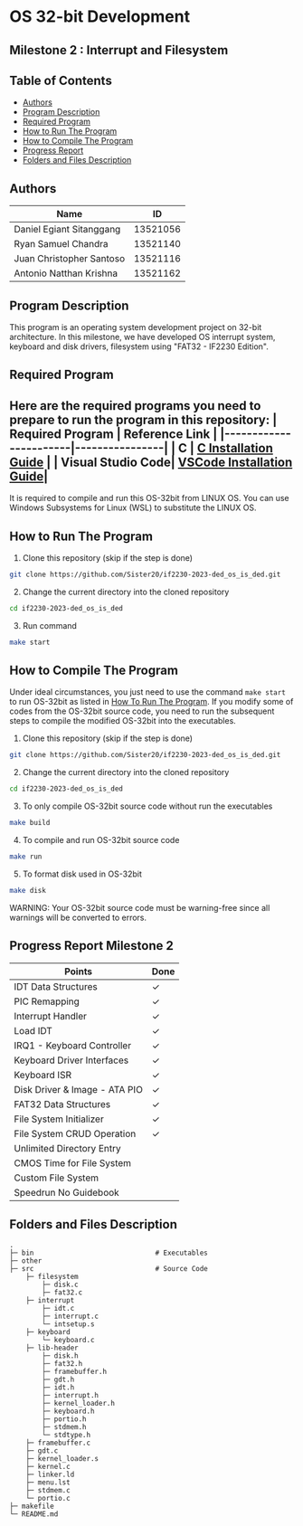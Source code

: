 # OS 32-bit Development 
## Milestone 2 : Interrupt and Filesystem


## **Table of Contents**
* [Authors](#authors)
* [Program Description](#program-description)
* [Required Program](#required-program)
* [How to Run The Program](#how-to-run-the-program)
* [How to Compile The Program](#how-to-run-the-program)
* [Progress Report](#progress-report)
* [Folders and Files Description](#folders-and-files-description)

## **Authors** 
| Name | ID |
|-----|----|
| Daniel Egiant Sitanggang | 13521056 |
| Ryan Samuel Chandra | 13521140
| Juan Christopher Santoso | 13521116 | 
| Antonio Natthan Krishna | 13521162 | 

## **Program Description**
This program is an operating system development project on 32-bit architecture. In this milestone, we have developed OS interrupt system, keyboard and disk drivers, filesystem using "FAT32 - IF2230 Edition". 

## **Required Program**
Here are the required programs you need to prepare to run the program in this repository:
| Required Program      | Reference Link |
|-----------------------|----------------|
| C                  | [C Installation Guide](https://code.visualstudio.com/docs/cpp/config-mingw) |
| Visual Studio  Code|  [VSCode Installation Guide](https://visualstudio.microsoft.com/)|
-----------------------
It is required to compile and run this OS-32bit from LINUX OS. You can use Windows Subsystems for Linux (WSL) to substitute the LINUX OS.  
 
## **How to Run The Program**
1. Clone this repository (skip if the step is done)</br>
```sh
git clone https://github.com/Sister20/if2230-2023-ded_os_is_ded.git
```
2. Change the current directory into the cloned repository </br>
```sh
cd if2230-2023-ded_os_is_ded
```
3. Run command
```sh
make start
```

## **How to Compile The Program**
Under ideal circumstances, you just need to use the command `make start` to run OS-32bit as listed in [How To Run The Program](#how-to-run-the-program). If you modify some of codes from the OS-32bit source code, you need to run the subsequent steps to compile the modified OS-32bit into the executables.  
1. Clone this repository (skip if the step is done)</br>
```sh
git clone https://github.com/Sister20/if2230-2023-ded_os_is_ded.git
```
2. Change the current directory into the cloned repository </br>
```sh
cd if2230-2023-ded_os_is_ded
```
3. To only compile OS-32bit source code without run the executables
```sh
make build
```
4. To compile and run OS-32bit source code
```sh
make run
```
5. To format disk used in OS-32bit
```sh
make disk
```
WARNING: Your OS-32bit source code must be warning-free since all warnings will be converted to errors. 

## **Progress Report Milestone 2**

| Points        | Done  |
|---------------|-------|
| IDT Data Structures |  &check; |
| PIC Remapping | &check;  |
| Interrupt Handler |  &check; |
| Load IDT   |  &check; |
| IRQ1 - Keyboard Controller    |  &check; |
| Keyboard Driver Interfaces |  &check; |
| Keyboard ISR | &check;  |
| Disk Driver & Image - ATA PIO| &check; |
| FAT32 Data Structures |  &check; |
| File System Initializer |  &check; |
| File System CRUD Operation |  &check; |
| Unlimited Directory Entry |   |
| CMOS Time for File System|   |
| Custom File System |   |
| Speedrun No Guidebook |   |

## **Folders and Files Description**
    .   
    ├─ bin                              # Executables
    ├─ other                            
    ├─ src                              # Source Code
        ├─ filesystem                            
            ├─ disk.c
            ├─ fat32.c
        ├─ interrupt                        
            ├─ idt.c
            ├─ interrupt.c
            └─ intsetup.s
        ├─ keyboard                           
            └─ keyboard.c
        ├─ lib-header                           
            ├─ disk.h
            ├─ fat32.h
            ├─ framebuffer.h
            ├─ gdt.h
            ├─ idt.h
            ├─ interrupt.h
            ├─ kernel_loader.h
            ├─ keyboard.h
            ├─ portio.h
            ├─ stdmem.h
            └─ stdtype.h
        ├─ framebuffer.c
        ├─ gdt.c                              
        ├─ kernel_loader.s
        ├─ kernel.c
        ├─ linker.ld
        ├─ menu.lst
        ├─ stdmem.c
        └─ portio.c
    ├─ makefile
    └─ README.md
